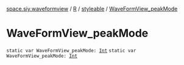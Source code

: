 [space.siy.waveformview](../../index.md) / [R](../index.md) / [styleable](index.md) / [WaveFormView_peakMode](./-wave-form-view_peak-mode.md)

# WaveFormView_peakMode

`static var WaveFormView_peakMode: `[`Int`](https://kotlinlang.org/api/latest/jvm/stdlib/kotlin/-int/index.html)
`static var WaveFormView_peakMode: `[`Int`](https://kotlinlang.org/api/latest/jvm/stdlib/kotlin/-int/index.html)